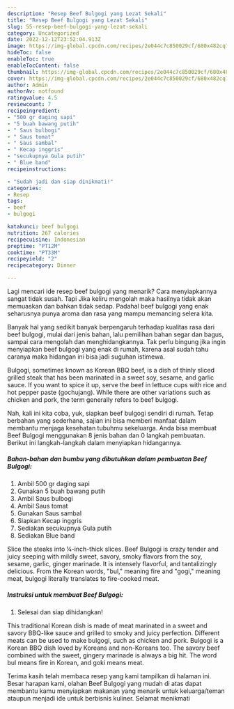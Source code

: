 ```yaml
---
description: "Resep Beef Bulgogi yang Lezat Sekali"
title: "Resep Beef Bulgogi yang Lezat Sekali"
slug: 55-resep-beef-bulgogi-yang-lezat-sekali
category: Uncategorized
date: 2022-12-12T23:52:04.913Z
image: https://img-global.cpcdn.com/recipes/2e044c7c850029cf/680x482cq70/beef-bulgogi-foto-resep-utama.jpg
hideToc: false
enableToc: true
enableTocContent: false
thumbnail: https://img-global.cpcdn.com/recipes/2e044c7c850029cf/680x482cq70/beef-bulgogi-foto-resep-utama.jpg
cover: https://img-global.cpcdn.com/recipes/2e044c7c850029cf/680x482cq70/beef-bulgogi-foto-resep-utama.jpg
author: Admin
authorAv: notfound
ratingvalue: 4.5
reviewcount: 7
recipeingredient:
- "500 gr daging sapi"
- "5 buah bawang putih"
- " Saus bulbogi"
- " Saus tomat"
- " Saus sambal"
- " Kecap inggris"
- "secukupnya Gula putih"
- " Blue band"
recipeinstructions:

- "Sudah jadi dan siap dinikmati!"
categories:
- Resep
tags:
- beef
- bulgogi

katakunci: beef bulgogi 
nutrition: 267 calories
recipecuisine: Indonesian
preptime: "PT12M"
cooktime: "PT33M"
recipeyield: "2"
recipecategory: Dinner

---
```



Lagi mencari ide resep beef bulgogi yang menarik? Cara menyiapkannya sangat tidak susah. Tapi Jika keliru mengolah maka hasilnya tidak akan memuaskan dan bahkan tidak sedap. Padahal beef bulgogi yang enak seharusnya punya aroma dan rasa yang mampu memancing selera kita.


Banyak hal yang sedikit banyak berpengaruh terhadap kualitas rasa dari beef bulgogi, mulai dari jenis bahan, lalu pemilihan bahan segar dan bagus, sampai cara mengolah dan menghidangkannya. Tak perlu bingung jika ingin menyiapkan beef bulgogi yang enak di rumah, karena asal sudah tahu caranya maka hidangan ini bisa jadi suguhan istimewa.

Bulgogi, sometimes known as Korean BBQ beef, is a dish of thinly sliced grilled steak that has been marinated in a sweet soy, sesame, and garlic sauce. If you want to spice it up, serve the beef in lettuce cups with rice and hot pepper paste (gochujang). While there are other variations such as chicken and pork, the term generally refers to beef bulgogi.


Nah, kali ini kita coba, yuk, siapkan beef bulgogi sendiri di rumah. Tetap berbahan yang sederhana, sajian ini bisa memberi manfaat dalam membantu menjaga kesehatan tubuhmu sekeluarga. Anda bisa membuat Beef Bulgogi menggunakan 8 jenis bahan dan 0 langkah pembuatan. Berikut ini langkah-langkah dalam menyiapkan hidangannya.

<!--inarticleads1-->

##### Bahan-bahan dan bumbu yang dibutuhkan dalam pembuatan Beef Bulgogi:

1. Ambil 500 gr daging sapi
1. Gunakan 5 buah bawang putih
1. Ambil  Saus bulbogi
1. Ambil  Saus tomat
1. Gunakan  Saus sambal
1. Siapkan  Kecap inggris
1. Sediakan secukupnya Gula putih
1. Sediakan  Blue band


Slice the steaks into ¼-inch-thick slices. Beef Bulgogi is crazy tender and juicy seeping with mildly sweet, savory, smoky flavors from the soy, sesame, garlic, ginger marinade. It is intensely flavorful, and tantalizingly delicious. From the Korean words, &#34;bul,&#34; meaning fire and &#34;gogi,&#34; meaning meat, bulgogi literally translates to fire-cooked meat. 

<!--inarticleads2-->

##### Instruksi untuk membuat Beef Bulgogi:


1. Selesai dan siap dihidangkan!

This traditional Korean dish is made of meat marinated in a sweet and savory BBQ-like sauce and grilled to smoky and juicy perfection. Different meats can be used to make bulgogi, such as chicken and pork. Bulgogi is a Korean BBQ dish loved by Koreans and non-Koreans too. The savory beef combined with the sweet, gingery marinade is always a big hit. The word bul means fire in Korean, and goki means meat. 

Terima kasih telah membaca resep yang kami tampilkan di halaman ini. Besar harapan kami, olahan Beef Bulgogi yang mudah di atas dapat membantu kamu menyiapkan makanan yang menarik untuk keluarga/teman ataupun menjadi ide untuk berbisnis kuliner. Selamat menikmati
